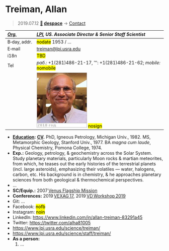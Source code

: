 # Treiman, Allan
> 2019.07.12 **[🚀](../index/index.md) [despace](index.md)** → [Contact](contact.md)

|*[Org.](contact.md)*|*[LPI](zz_lpi.md), US. Associate Director & Senior Staff Scientist*|
|:--|:--|
|B‑day, addr.| <mark>nodate</mark> 1953 / … |
|E‑mail| <treiman@lpi.usra.edu> |
|i18n| <mark>TBD</mark> |
|Tel|*раб.:* +1(281)486-21-17, ℻: +1(281)486-21-62; *mobile:* <mark>nomobile</mark> |
|| [![](f/contact/t/treiman_001_photo_thumb.jpg)](f/contact/t/treiman_001_photo.jpg) <mark>nosign</mark> |

   - **[Education](edu.md):** **[CV](f/contact/t/treiman_001_cv.pdf).** PhD, Igneous Petrology, Michigan Univ., 1982. MS, Metamorphic Geology, Stanford Univ., 1977. BA *magna cum laude*, Physical Chemistry, Pomona College, 1974.
   - **Exp.:** Geology, petrology, & geochemistry across the Solar System. Study planetary materials, particularly Moon rocks & martian meteorites, from which, he teases out the early histories of the terrestrial planets (incl. large asteroids), emphasizing their volatiles — water, halogens, carbon, etc. His background is in chemistry, & he approaches planetary sciences from both geological & thermochemical perspectives.
   - …
   - **SC/Equip.:** 2007 [Venus Flagship Mission](venus_flagship_mission.md)
   - **Conferences:** 2019 [VEXAG 17](vexag_2019.md), 2019 [VD Workshop 2019](vdws2019.md)
   - Git: …
   - Facebook: <mark>nofb</mark>
   - Instagram: <mark>noin</mark>
   - LinkedIn: <https://www.linkedin.com/in/allan-treiman-83291a45>
   - Twitter: <https://twitter.com/alha81005>
   - <https://www.lpi.usra.edu/science/treiman/>
   - <https://www.lpi.usra.edu/science/staff/treiman/>
   - **As a person:**
      1. …
